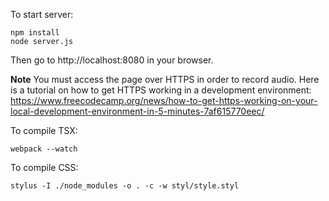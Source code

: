 To start server:

```
npm install
node server.js
```

Then go to http://localhost:8080 in your browser.

**Note** You must access the page over HTTPS in order to record audio. Here is a tutorial on how to get HTTPS working in a development environment: https://www.freecodecamp.org/news/how-to-get-https-working-on-your-local-development-environment-in-5-minutes-7af615770eec/

To compile TSX:

`webpack --watch`

To compile CSS:

`stylus -I ./node_modules -o . -c -w styl/style.styl`
